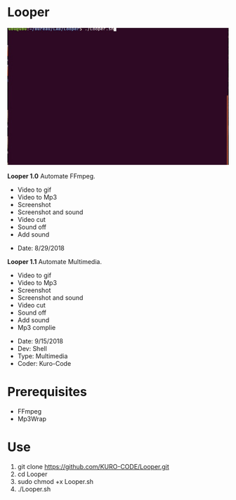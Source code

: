 # Looper

![Looper111.gif](https://github.com/KURO-CODE/Looper/blob/master/Looper111.gif)

**Looper 1.0**
Automate FFmpeg.
+ Video to gif
+ Video to Mp3
+ Screenshot
+ Screenshot and sound
+ Video cut
+ Sound off
+ Add sound

* Date: 8/29/2018

**Looper 1.1**
Automate Multimedia.
+ Video to gif
+ Video to Mp3
+ Screenshot
+ Screenshot and sound
+ Video cut
+ Sound off
+ Add sound
+ Mp3 complie
 
* Date: 9/15/2018
* Dev: Shell
* Type: Multimedia
* Coder: Kuro-Code

# Prerequisites #

* FFmpeg
* Mp3Wrap

# Use # 

1. git clone https://github.com/KURO-CODE/Looper.git
2. cd Looper
3. sudo chmod +x Looper.sh
4. ./Looper.sh
